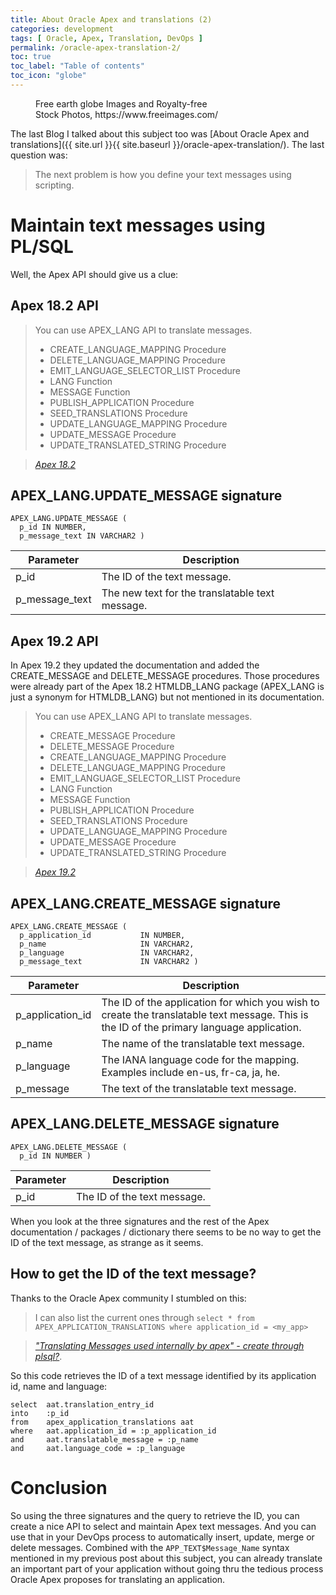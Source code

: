 ```yaml
---
title: About Oracle Apex and translations (2)
categories: development
tags: [ Oracle, Apex, Translation, DevOps ]
permalink: /oracle-apex-translation-2/
toc: true
toc_label: "Table of contents"
toc_icon: "globe"
---
```


<figure style="width: 300px" class="centered">
  <img src="{{ site.url }}{{ site.baseurl }}/assets/images/earth-globe-3-1451708-640x640.jpg" alt="">
	<figcaption>Free earth globe Images and Royalty-free Stock Photos, https://www.freeimages.com/</figcaption>
</figure> 

The last Blog I talked about this subject too was [About Oracle Apex and translations]({{ site.url }}{{ site.baseurl }}/oracle-apex-translation/).
The last question was:

> The next problem is how you define your text messages using scripting.

<!--more-->

# Maintain text messages using PL/SQL

Well, the Apex API should give us a clue:

## Apex 18.2 API

> You can use APEX_LANG API to translate messages.
>
> - CREATE_LANGUAGE_MAPPING Procedure
> - DELETE_LANGUAGE_MAPPING Procedure
> - EMIT_LANGUAGE_SELECTOR_LIST Procedure
> - LANG Function
> - MESSAGE Function
> - PUBLISH_APPLICATION Procedure
> - SEED_TRANSLATIONS Procedure
> - UPDATE_LANGUAGE_MAPPING Procedure
> - UPDATE_MESSAGE Procedure
> - UPDATE_TRANSLATED_STRING Procedure

> <cite><a href="https://docs.oracle.com/en/database/oracle/application-express/18.2/aeapi/APEX_LANG.html#GUID-68DF9D22-3C3A-418A-B27A-868A569BD990">Apex 18.2</a></cite>


## APEX_LANG.UPDATE_MESSAGE signature


```
APEX_LANG.UPDATE_MESSAGE (
  p_id IN NUMBER,
  p_message_text IN VARCHAR2 )
```

| Parameter		   | Description                                     |
| ---------      | -----------                                     |
| p_id           | The ID of the text message.                     |
| p_message_text | The new text for the translatable text message. |


## Apex 19.2 API

In Apex 19.2 they updated the documentation and added the CREATE_MESSAGE and DELETE_MESSAGE procedures.
Those procedures were already part of the Apex 18.2 HTMLDB_LANG package (APEX_LANG is just a synonym for HTMLDB_LANG) but not mentioned in its documentation.

> You can use APEX_LANG API to translate messages.
> 
> - CREATE_MESSAGE Procedure
> - DELETE_MESSAGE Procedure
> - CREATE_LANGUAGE_MAPPING Procedure
> - DELETE_LANGUAGE_MAPPING Procedure
> - EMIT_LANGUAGE_SELECTOR_LIST Procedure
> - LANG Function
> - MESSAGE Function
> - PUBLISH_APPLICATION Procedure
> - SEED_TRANSLATIONS Procedure
> - UPDATE_LANGUAGE_MAPPING Procedure
> - UPDATE_MESSAGE Procedure
> - UPDATE_TRANSLATED_STRING Procedure

> <cite><a href="https://docs.oracle.com/en/database/oracle/application-express/19.2/aeapi/APEX_LANG.html#GUID-68DF9D22-3C3A-418A-B27A-868A569BD990">Apex 19.2</a></cite>


## APEX_LANG.CREATE_MESSAGE signature


```
APEX_LANG.CREATE_MESSAGE (
  p_application_id           IN NUMBER,
  p_name                     IN VARCHAR2,
  p_language                 IN VARCHAR2,
  p_message_text             IN VARCHAR2 )
```

| Parameter        | Description                                                                                                                               |
| ---------        | -----------                                                                                                                               | 
| p_application_id | The ID of the application for which you wish to create the translatable text message. This is the ID of the primary language application. |
| p_name 					 | The name of the translatable text message.  		 												 							 				 		 			 		 				 											 |
| p_language 			 | The IANA language code for the mapping. Examples include en-us, fr-ca, ja, he. 																													 |
| p_message 			 | The text of the translatable text message. 										 																																					 |


## APEX_LANG.DELETE_MESSAGE signature

```
APEX_LANG.DELETE_MESSAGE (
  p_id IN NUMBER )
```

| Parameter | Description                 |
| --------- | -----------                 |
| p_id 			| The ID of the text message. |


When you look at the three signatures and the rest of the Apex documentation / packages / dictionary there seems to be no way to get the ID of the text message, as strange as it seems.


## How to get the ID of the text message?

Thanks to the Oracle Apex community I stumbled on this:


> I can also list the current ones through `select * from APEX_APPLICATION_TRANSLATIONS where application_id = <my_app>`

> <cite><a href="https://community.oracle.com/tech/developers/discussion/716972/translating-messages-used-internally-by-apex-create-through-plsql">"Translating Messages used internally by apex" - create through plsql?</a></cite>.



So this code retrieves the ID of a text message identified by its application id, name and language:

```
select  aat.translation_entry_id
into    :p_id
from    apex_application_translations aat
where   aat.application_id = :p_application_id
and     aat.translatable_message = :p_name
and     aat.language_code = :p_language
```

# Conclusion

So using the three signatures and the query to retrieve the ID, you can create
a nice API to select and maintain Apex text messages. And you can use that in
your DevOps process to automatically insert, update, merge or delete
messages. Combined with the `APP_TEXT$Message_Name` syntax mentioned in my
previous post about this subject, you can already translate an important part
of your application without going thru the tedious process Oracle Apex
proposes for translating an application.

